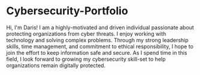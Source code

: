 # Cybersecurity-Portfolio
Hi, I'm Daris! I am a highly-motivated and driven individual passionate about protecting organizations from cyber threats. I enjoy working with technology and solving complex problems. Through my strong leadership skills, time management, and commitment to ethical responsibility, I hope to join the effort to keep information safe and secure. As I spend time in this field, I look forward to growing my cybersecurity skill-set to help organizations remain digitally protected.


